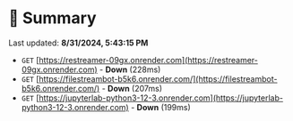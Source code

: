 # 📖 Summary
Last updated: **8/31/2024, 5:43:15 PM**

- `GET` [https://restreamer-09gx.onrender.com](https://restreamer-09gx.onrender.com) - **Down** (228ms)
- `GET` [https://filestreambot-b5k6.onrender.com/](https://filestreambot-b5k6.onrender.com/) - **Down** (207ms)
- `GET` [https://jupyterlab-python3-12-3.onrender.com](https://jupyterlab-python3-12-3.onrender.com) - **Down** (199ms)
